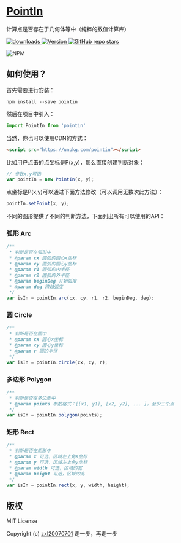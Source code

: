 # [PointIn](https://github.com/oi-contrib/PointIn)
计算点是否存在于几何体等中（纯粹的数值计算库）

<p>
    <a href="https://zxl20070701.github.io/toolbox/#/npm-download?packages=pointin&interval=7">
        <img src="https://img.shields.io/npm/dm/pointin.svg" alt="downloads">
    </a>
    <a href="https://www.npmjs.com/package/pointin">
        <img src="https://img.shields.io/npm/v/pointin.svg" alt="Version">
    </a>
    <a href="https://github.com/oi-contrib/PointIn" target='_blank'>
        <img alt="GitHub repo stars" src="https://img.shields.io/github/stars/oi-contrib/PointIn?style=social">
    </a>
</p>

<img src="https://nodei.co/npm/pointin.png?downloads=true&amp;downloadRank=true&amp;stars=true" alt="NPM">

## 如何使用？

首先需要进行安装：

```
npm install --save pointin
```

然后在项目中引入：

```js
import PointIn from 'pointin'
```

当然，你也可以使用CDN的方式：

```html
<script src="https://unpkg.com/pointin"></script>
```

比如用户点击的点坐标是P(x,y)，那么直接创建判断对象：

```js
// 参数x,y可选
var pointIn = new PointIn(x, y);
```

点坐标是P(x,y)可以通过下面方法修改（可以调用无数次此方法）：

```js
pointIn.setPoint(x, y);
```

不同的图形提供了不同的判断方法，下面列出所有可以使用的API：

### 弧形 Arc

```js
/**
 * 判断是否在弧形中
 * @param cx 圆弧的圆心x坐标
 * @param cy 圆弧的圆心y坐标
 * @param r1 圆弧的内半径
 * @param r2 圆弧的外半径
 * @param beginDeg 开始弧度
 * @param deg 跨越弧度
 */
var isIn = pointIn.arc(cx, cy, r1, r2, beginDeg, deg);
```

### 圆 Circle

```js
/**
 * 判断是否在圆中
 * @param cx 圆心x坐标
 * @param cy 圆心y坐标
 * @param r 圆的半径
 */
var isIn = pointIn.circle(cx, cy, r);
```

### 多边形 Polygon

```js
/**
 * 判断是否在多边形中
 * @param points 参数格式：[[x1, y1], [x2, y2], ... ]，至少三个点
 */
var isIn = pointIn.polygon(points);
```
### 矩形 Rect

```js
/**
 * 判断是否在矩形中
 * @param x 可选，区域左上角X坐标
 * @param y 可选，区域左上角y坐标
 * @param width 可选，区域的宽
 * @param height 可选，区域的高
 */
var isIn = pointIn.rect(x, y, width, height);
```

## 版权

MIT License

Copyright (c) [zxl20070701](https://zxl20070701.github.io/notebook/home.html) 走一步，再走一步